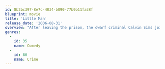 ```yaml
---
id: 8b2bc397-8e7c-4034-b890-77b0b11fa38f
blueprint: movie
title: 'Little Man'
release_date: '2006-08-31'
overview: "After leaving the prison, the dwarf criminal Calvin Sims joins to his moron brother Percy to steal an expensive huge diamond in a jewelry for the mobster Walken. They are chased by the police, and Calvin hides the stone in the purse of the executive Vanessa Edwards, whose husband Darryl Edwards wants to have a baby. Percy convinces Calvin to dress like a baby and be left in front of the Edwards's house to get inside the house and retrieve the diamond. Darryl and Vanessa keep Calvin for the weekend and decide to adopt him, while Walken threatens Darryl to get the stone back."
genres:
  -
    id: 35
    name: Comedy
  -
    id: 80
    name: Crime
---
```

